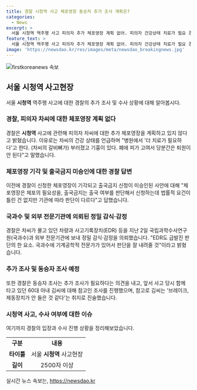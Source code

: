 ```yaml
---
title: 경찰 시청역 사고 체포영장 동승자 추가 조사 계획은?
categories:
  - News
excerpt: >
  서울 시청역 역주행 사고 피의자 추가 체포영장 계획 없어. 피의자 건강상태 치료가 필요 경찰은 사고 차량 사고기록장치 등 정밀 감식 및 동승자 추가 조사 예정. 60대 아내는 브레이크, 제동장치 안 든 듯 진술.
feature_text: >
  서울 시청역 역주행 사고 피의자 추가 체포영장 계획 없어. 피의자 건강상태 치료가 필요 경찰은 사고 차량 사고기록장치 등 정밀 감식 및 동승자 추가 조사 예정. 60대 아내는 브레이크, 제동장치 안 든 듯 진술.
image: 'https://newsdao.kr/res/images/meta/newsdao_breakingnews.jpg'
---
```


<p><img src="https://newsdao.kr/res/images/meta/newsdao_breakingnews.jpg" alt="firstkoreanews 속보" /></p>

<h2 data-ke-size="size26">서울 <b>시청역</b> 사고현장</h2>

<p data-ke-size="size16">서울 <b>시청역</b> 역주행 사고에 대한 경찰의 추가 조사 및 수사 상황에 대해 알아봅시다.</p>

<h3>경찰, 피의자 차씨에 대한 체포영장 계획 없다</h3>

<p data-ke-size="size16">경찰은 <b>시청역</b> 사고에 관련해 피의자 차씨에 대한 추가 체포영장을 계획하고 있지 않다고 밝혔습니다. 이유로는 차씨의 건강 상태를 언급하며 "병원에서 '더 치료가 필요하다'고 한다. (차씨의 갈비뼈가) 부러졌고 기흉이 있다. 폐에 피가 고여서 당분간은 퇴원이 안 된다"고 말했습니다.</p>

<h3>체포영장 기각 및 출국금지 미승인에 대한 경찰 답변</h3>

<p data-ke-size="size16">이전에 경찰이 신청한 체포영장이 기각되고 출국금지 신청이 미승인된 사안에 대해 "체포영장은 체포의 필요성을, 출국금지는 출국 여부를 판단해서 신청하는데 법률적 요건이 틀린 건 없지만 기관에 따라 판단이 다르다"고 답했습니다.</p>

<h3><b>국과수</b> 및 외부 전문기관에 의뢰된 정밀 감식·감정</h3>

<p data-ke-size="size16">경찰은 차씨가 몰고 있던 차량과 사고기록장치(EDR) 등을 지난 2일 국립과학수사연구원(국과수)과 외부 전문기관에 보내 정밀 감식‧감정을 의뢰했습니다. "EDR도 급발진 판단의 한 요소. 국과수에 기계공학적 전문가가 있어서 판단을 잘 내려줄 것"이라고 밝혔습니다.</p>

<h3>추가 조사 및 동승자 조사 예정</h3>

<p data-ke-size="size16">또한 경찰은 동승자 조사는 추가 조사가 필요하다는 의견을 내고, 앞서 사고 당시 함께 타고 있던 60대 아내 김씨에 대해 참고인 조사를 진행했으며, 참고로 김씨는 '브레이크, 제동장치가 안 들은 것 같다'는 취지로 진술했습니다.</p>

<h3>시청역 사고, 수사 여부에 대한 이슈</h3>

<p data-ke-size="size16">여기까지 경찰의 입장과 수사 진행 상황을 정리해보았습니다.</p>

<p data-ke-size="size16"></p>

<table>
    <tbody>
        <tr>
            <td style="text-align: center; height: 17px;"><b>구분</b></td>
            <td style="text-align: center; height: 17px;"><b>내용</b></td>
        </tr>
        <tr>
            <td style="text-align: center; height: 17px;"><b>타이틀</b></td>
            <td style="text-align: center; height: 17px;">서울 <b>시청역</b> 사고현장</td>
        </tr>
        <tr>
            <td style="text-align: center; height: 17px;"><b>길이</b></td>
            <td style="text-align: center; height: 17px;">2500자 이상</td>
        </tr>
    </tbody>
</table>

<p data-ke-size="size16"></p>
실시간 뉴스 속보는, <a href="https://newsdao.kr" rel="dofollow">https://newsdao.kr</a>


